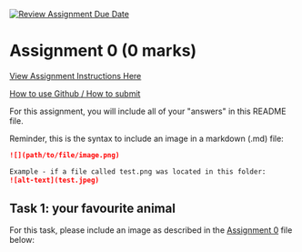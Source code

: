 [![Review Assignment Due Date](https://classroom.github.com/assets/deadline-readme-button-24ddc0f5d75046c5622901739e7c5dd533143b0c8e959d652212380cedb1ea36.svg)](https://classroom.github.com/a/aQf6DGDr)
# Assignment 0 (0 marks)

[View Assignment Instructions Here](A0.md)

[How to use Github / How to submit](https://parsa-rajabi.github.io/cmpt-276/#/assignment-lab-details?id=submission)

For this assignment, you will include all of your "answers" in this README file.

Reminder, this is the syntax to include an image in a markdown (.md) file:
```markdown
![](path/to/file/image.png)

Example - if a file called test.png was located in this folder:
![alt-text](test.jpeg)
```

## Task 1: your favourite animal

For this task, please include an image as described in the [Assignment 0](A0.md) file below:
